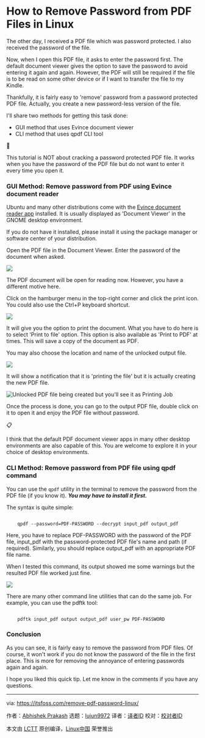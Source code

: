 [#]: subject: "How to Remove Password from PDF Files in Linux"
[#]: via: "https://itsfoss.com/remove-pdf-password-linux/"
[#]: author: "Abhishek Prakash https://itsfoss.com/author/abhishek/"
[#]: collector: "lujun9972/lctt-scripts-1705972010"
[#]: translator: " "
[#]: reviewer: " "
[#]: publisher: " "
[#]: url: " "

How to Remove Password from PDF Files in Linux
======

The other day, I received a PDF file which was password protected. I also received the password of the file.

Now, when I open this PDF file, it asks to enter the password first. The default document viewer gives the option to save the password to avoid entering it again and again. However, the PDF will still be required if the file is to be read on some other device or if I want to transfer the file to my Kindle.

Thankfully, it is fairly easy to 'remove' password from a password protected PDF file. Actually, you create a new password-less version of the file.

I'll share two methods for getting this task done:

  * GUI method that uses Evince document viewer
  * CLI method that uses qpdf CLI tool



🚧

This tutorial is NOT about cracking a password protected PDF file. It works when you have the password of the PDF file but do not want to enter it every time you open it.

### GUI Method: Remove password from PDF using Evince document reader

Ubuntu and many other distributions come with the [Evince document reader app][1] installed. It is usually displayed as 'Document Viewer' in the GNOME desktop environment.

If you do not have it installed, please install it using the package manager or software center of your distribution.

Open the PDF file in the Document Viewer. Enter the password of the document when asked.

![][2]

The PDF document will be open for reading now. However, you have a different motive here.

Click on the hamburger menu in the top-right corner and click the print icon. You could also use the Ctrl+P keyboard shortcut.

![][3]

It will give you the option to print the document. What you have to do here is to select 'Print to file' option. This option is also available as 'Print to PDF' at times. This will save a copy of the document as PDF.

You may also choose the location and name of the unlocked output file.

![][4]

It will show a notification that it is 'printing the file' but it is actually creating the new PDF file.

![Unlocked PDF file being created but you'll see it as Printing Job][5]

Once the process is done, you can go to the output PDF file, double click on it to open it and enjoy the PDF file without password.

📋

I think that the default PDF document viewer apps in many other desktop environments are also capable of this. You are welcome to explore it in your choice of desktop environments.

### CLI Method: Remove password from PDF file using qpdf command

You can use the `qpdf` utility in the terminal to remove the password from the PDF file (if you know it). _**You may have to install it first.**_

The syntax is quite simple:

```

    qpdf --password=PDF-PASSWORD --decrypt input_pdf output_pdf

```

Here, you have to replace PDF-PASSWORD with the password of the PDF file, input_pdf with the password-protected PDF file's name and path (if required). Similarly, you should replace output_pdf with an appropriate PDF file name.

When I tested this command, its output showed me some warnings but the resulted PDF file worked just fine.

![][6]

There are many other command line utilities that can do the same job. For example, you can use the pdftk tool:

```

    pdftk input_pdf output output_pdf user_pw PDF-PASSWORD

```

### Conclusion

As you can see, it is fairly easy to remove the password from PDF files. Of course, it won't work if you do not know the password of the file in the first place. This is more for removing the annoyance of entering passwords again and again.

I hope you liked this quick tip. Let me know in the comments if you have any questions.

--------------------------------------------------------------------------------

via: https://itsfoss.com/remove-pdf-password-linux/

作者：[Abhishek Prakash][a]
选题：[lujun9972][b]
译者：[译者ID](https://github.com/译者ID)
校对：[校对者ID](https://github.com/校对者ID)

本文由 [LCTT](https://github.com/LCTT/TranslateProject) 原创编译，[Linux中国](https://linux.cn/) 荣誉推出

[a]: https://itsfoss.com/author/abhishek/
[b]: https://github.com/lujun9972
[1]: https://wiki.gnome.org/Apps/Evince
[2]: https://itsfoss.com/content/images/2024/02/unlock-password-protected-pdf-linux.png
[3]: https://itsfoss.com/content/images/2024/02/print-option-in-pdf-document-viewer.png
[4]: https://itsfoss.com/content/images/2024/02/print-document-to-file-1.png
[5]: https://itsfoss.com/content/images/2024/02/saving-pdf-by-printing-it.png
[6]: https://itsfoss.com/content/images/2024/02/removing-passowrd-from-pdf-linux.png
